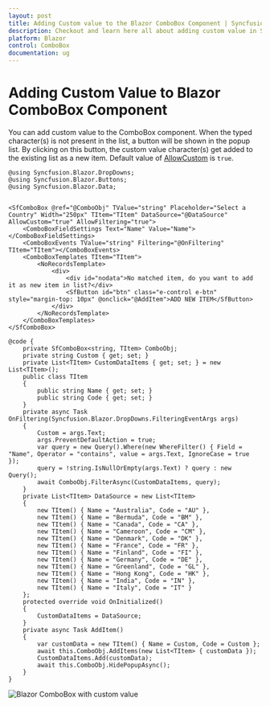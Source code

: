 ```yaml
---
layout: post
title: Adding Custom value to the Blazor ComboBox Component | Syncfusion
description: Checkout and learn here all about adding custom value in Syncfusion Blazor ComboBox component and much more.
platform: Blazor
control: ComboBox
documentation: ug
---
```


# Adding Custom Value to Blazor ComboBox Component

You can add custom value to the ComboBox component. When the typed character(s) is not present in the list, a button will be shown in the popup list. By clicking on this button, the custom value character(s) get added to the existing list as a new item. Default value of [AllowCustom](https://help.syncfusion.com/cr/blazor/Syncfusion.Blazor.DropDowns.SfComboBox-2.html#Syncfusion_Blazor_DropDowns_SfComboBox_2_AllowCustom) is `true`.

```cshtml
@using Syncfusion.Blazor.DropDowns;
@using Syncfusion.Blazor.Buttons;
@using Syncfusion.Blazor.Data;


<SfComboBox @ref="@ComboObj" TValue="string" Placeholder="Select a Country" Width="250px" TItem="TItem" DataSource="@DataSource" AllowCustom="true" AllowFiltering="true">
    <ComboBoxFieldSettings Text="Name" Value="Name"></ComboBoxFieldSettings>
    <ComboBoxEvents TValue="string" Filtering="@OnFiltering" TItem="TItem"></ComboBoxEvents>
    <ComboBoxTemplates TItem="TItem">
        <NoRecordsTemplate>
            <div>
                <div id="nodata">No matched item, do you want to add it as new item in list?</div>
                <SfButton id="btn" class="e-control e-btn" style="margin-top: 10px" @onclick="@AddItem">ADD NEW ITEM</SfButton>
            </div>
        </NoRecordsTemplate>
    </ComboBoxTemplates>
</SfComboBox>

@code {
    private SfComboBox<string, TItem> ComboObj;
    private string Custom { get; set; }
    private List<TItem> CustomDataItems { get; set; } = new List<TItem>();
    public class TItem
    {
        public string Name { get; set; }
        public string Code { get; set; }
    }
    private async Task OnFiltering(Syncfusion.Blazor.DropDowns.FilteringEventArgs args)
    {
        Custom = args.Text;
        args.PreventDefaultAction = true;
        var query = new Query().Where(new WhereFilter() { Field = "Name", Operator = "contains", value = args.Text, IgnoreCase = true });
        query = !string.IsNullOrEmpty(args.Text) ? query : new Query();
        await ComboObj.FilterAsync(CustomDataItems, query);
    }
    private List<TItem> DataSource = new List<TItem>
    {
        new TItem() { Name = "Australia", Code = "AU" },
        new TItem() { Name = "Bermuda", Code = "BM" },
        new TItem() { Name = "Canada", Code = "CA" },
        new TItem() { Name = "Cameroon", Code = "CM" },
        new TItem() { Name = "Denmark", Code = "DK" },
        new TItem() { Name = "France", Code = "FR" },
        new TItem() { Name = "Finland", Code = "FI" },
        new TItem() { Name = "Germany", Code = "DE" },
        new TItem() { Name = "Greenland", Code = "GL" },
        new TItem() { Name = "Hong Kong", Code = "HK" },
        new TItem() { Name = "India", Code = "IN" },
        new TItem() { Name = "Italy", Code = "IT" }
    };
    protected override void OnInitialized()
    {
        CustomDataItems = DataSource;
    }
    private async Task AddItem()
    {
        var customData = new TItem() { Name = Custom, Code = Custom };
        await this.ComboObj.AddItems(new List<TItem> { customData });
        CustomDataItems.Add(customData);
        await this.ComboObj.HidePopupAsync();
    }
}

```


![Blazor ComboBox with custom value](./images/blazor-combobox-custom-value.png)
